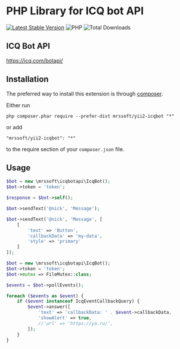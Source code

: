PHP Library for ICQ bot API
=================

[![Latest Stable Version](https://img.shields.io/packagist/v/mrssoft/yii2-icqbot.svg)](https://packagist.org/packages/mrssoft/yii2-icqbot)
![PHP](https://img.shields.io/packagist/php-v/mrssoft/yii2-icqbot.svg)
![Total Downloads](https://img.shields.io/packagist/dt/mrssoft/yii2-icqbot.svg)

ICQ Bot API
---
https://icq.com/botapi/

Installation
---

The preferred way to install this extension is through 
[composer](http://getcomposer.org/download/).

Either run

```
php composer.phar require --prefer-dist mrssoft/yii2-icqbot "*"
```

or add

```
"mrssoft/yii2-icqbot": "*"
```

to the require section of your `composer.json` file.

Usage
---

```php
$bot = new \mrssoft\icqbotapi\IcqBot();
$bot->token = 'token';

$response = $bot->self();

$bot->sendText('@nick', 'Message');

$bot->sendText('@nick', 'Message', [
    [
        'text' => 'Button', 
        'callbackData' => 'my-data', 
        'style' => 'primary'
    ]
]);
```

```php
$bot = new \mrssoft\icqbotapi\IcqBot();
$bot->token = 'token';
$bot->mutex => FileMutex::class;

$events = $bot->pollEvents();

foreach ($events as $event) {
    if ($event instanceof IcqEventCallbackQuery) {
        $event->answer([
            'text' => 'callbackData: ' . $event->callbackData,
            'showAlert' => true,
            //'url' => 'https://ya.ru/',
        ]);
    }
}
```